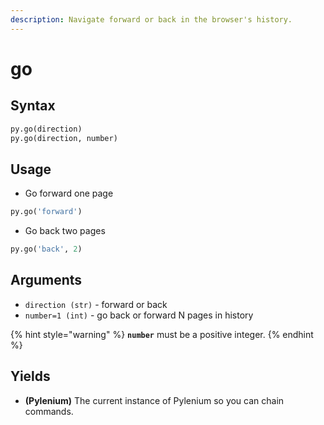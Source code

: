 ```yaml
---
description: Navigate forward or back in the browser's history.
---
```


# go

## Syntax

```python
py.go(direction)
py.go(direction, number)
```

## Usage

* Go forward one page

```python
py.go('forward')
```

* Go back two pages

```python
py.go('back', 2)
```

## Arguments

* `direction (str)` - forward or back
* `number=1 (int)` - go back or forward N pages in history

{% hint style="warning" %}
**`number`** must be a positive integer.
{% endhint %}

## Yields

* **(Pylenium)** The current instance of Pylenium so you can chain commands.
